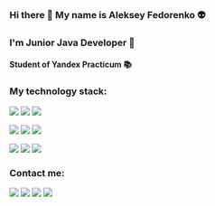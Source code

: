 ### Hi there 👋 My name is Aleksey Fedorenko 👽
### I'm Junior Java Developer 🌱
#### Student of Yandex Practicum 📚

### My technology stack:
<img src="https://img.shields.io/badge/JAVA-5382a1?style=for-the-badge&logo=Java&logoColor=FFFFFF"/> <img src="https://img.shields.io/badge/JUNIT-25A162?style=for-the-badge&logo=JUnit5&logoColor=FFFFFF"/> <img src="https://img.shields.io/badge/SQL-4169E1?style=for-the-badge&logo=PostgreSQL&logoColor=FFFFFF"/>

<img src="https://img.shields.io/badge/SPRING-6DB33F?style=for-the-badge&logo=Spring&logoColor=FFFFFF"/> <img src="https://img.shields.io/badge/Spring Boot-6DB33F?style=for-the-badge&logo=Spring Boot&logoColor=FFFFFF"/> <img src="https://img.shields.io/badge/Spring Data-6DB33F?style=for-the-badge&logo=1&logoColor=FFFFFF"/>

<img src="https://img.shields.io/badge/GIT-F05032?style=for-the-badge&logo=Git&logoColor=FFFFFF"/> <img src="https://img.shields.io/badge/Hibernate-59666C?style=for-the-badge&logo=Hibernate&logoColor=FFFFFF"/> <img src="https://img.shields.io/badge/Apache Maven-C71A36?style=for-the-badge&logo=Apache Maven&logoColor=FFFFFF"/>

### Contact me:
[<img src="https://img.shields.io/badge/VK-0077FF?style=for-the-badge&logo=VK&logoColor=FFFFFF"/>](https://vk.com/selenar) [<img src="https://img.shields.io/badge/Telegram-0077FF?style=for-the-badge&logo=Telegram&logoColor=FFFFFF"/>](https://t.me/alexexus) <img src="https://img.shields.io/badge/tnt.99@mail.ru-005FF9?style=for-the-badge&logo=Mail.Ru&logoColor=FFFFFF"/> [<img src="https://img.shields.io/badge/Instagram-E4405F?style=for-the-badge&logo=Instagram&logoColor=FFFFFF"/>](https://www.instagram.com/_alexexus_/)
